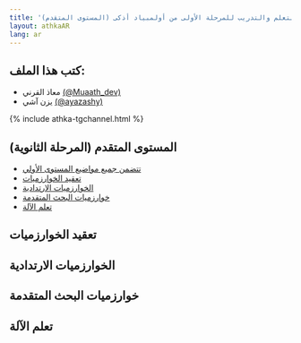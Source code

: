```yaml
---
title: 'المواد العلمية المطلوبة ومصادر التعلم والتدريب للمرحلة الأولى من أولمبياد أذكى (المستوى المتقدم)'
layout: athkaAR
lang: ar
---
```


<h2>كتب هذا الملف:</h2>
<ul>
    <li>معاذ القرني <a href="https://twitter.com/Muaath_dev" target="_blank">(@Muaath_dev)</a></li>
    <li>يزن آشي <a href="https://twitter.com/ayazashy" target="_blank">(@ayazashy)</a></li>
</ul>

{% include athka-tgchannel.html %}

## المستوى المتقدم (المرحلة الثانوية)
- [تتضمن جميع مواضيع المستوى الأولي](https://teqaniaat.github.io/Teqaniaat/athka/first_exam_topics_junior_ar)
- [تعقيد الخوارزميات](#تعقيد-الخوارزميات)
- [الخوارزميات الارتدادية](#الخوارزميات-الارتدادية)
- [خوارزميات البحث المتقدمة](#خوارزميات-البحث-المتقدمة)
- [تعلم الآلة](#تعلم-الآلة)
<a id="تعقيد-الخوارزميات"></a>

## تعقيد الخوارزميات

<a id="الخوارزميات-الارتدادية"></a>

## الخوارزميات الارتدادية

<a id="خوارزميات-البحث-المتقدمة"></a>

## خوارزميات البحث المتقدمة

<a id="تعلم-الآلة"></a>

## تعلم الآلة

